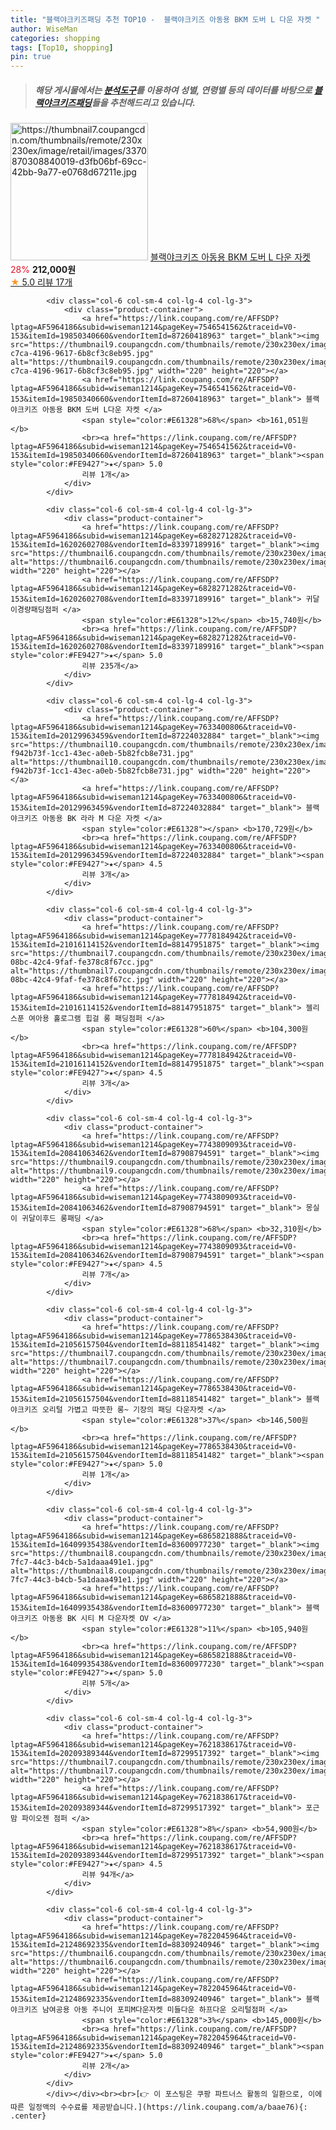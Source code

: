 ```yaml
---
title: "블랙야크키즈패딩 추천 TOP10 -  블랙야크키즈 아동용 BKM 도버 L 다운 자켓 "
author: WiseMan
categories: shopping
tags: [Top10, shopping]
pin: true
---
```


> ##### 해당 게시물에서는 [**분석도구**](https://itemscout.io/)를 이용하여 **성별**, **연령별** 등의 데이터를 바탕으로 [**블랙야크키즈패딩**](https://link.coupang.com/a/baae76)들을 추천해드리고 있습니다.
<div class="container"><div class="row">
            <div class="col-6 col-sm-4 col-lg-4 col-lg-3">
                <div class="product-container">
                    <a href="https://link.coupang.com/re/AFFSDP?lptag=AF5964186&subid=wiseman1214&pageKey=7547941576&traceid=V0-153&itemId=19857331246&vendorItemId=87186898662" target="_blank"><img src="https://thumbnail7.coupangcdn.com/thumbnails/remote/230x230ex/image/retail/images/3370870308840019-d3fb06bf-69cc-42bb-9a77-e0768d67211e.jpg" alt="https://thumbnail7.coupangcdn.com/thumbnails/remote/230x230ex/image/retail/images/3370870308840019-d3fb06bf-69cc-42bb-9a77-e0768d67211e.jpg" width="220" height="220"></a>
                    <a href="https://link.coupang.com/re/AFFSDP?lptag=AF5964186&subid=wiseman1214&pageKey=7547941576&traceid=V0-153&itemId=19857331246&vendorItemId=87186898662" target="_blank"> 블랙야크키즈 아동용 BKM 도버 L 다운 자켓 </a>
                    <span style="color:#E61328">28%</span> <b>212,000원</b>
                    <br><a href="https://link.coupang.com/re/AFFSDP?lptag=AF5964186&subid=wiseman1214&pageKey=7547941576&traceid=V0-153&itemId=19857331246&vendorItemId=87186898662" target="_blank"><span style="color:#FE9427">★</span> 5.0
                    리뷰 17개</a>
                </div>
            </div>
            
            <div class="col-6 col-sm-4 col-lg-4 col-lg-3">
                <div class="product-container">
                    <a href="https://link.coupang.com/re/AFFSDP?lptag=AF5964186&subid=wiseman1214&pageKey=7546541562&traceid=V0-153&itemId=19850340660&vendorItemId=87260418963" target="_blank"><img src="https://thumbnail9.coupangcdn.com/thumbnails/remote/230x230ex/image/retail/images/2023/09/21/17/3/292b06c9-c7ca-4196-9617-6b8cf3c8eb95.jpg" alt="https://thumbnail9.coupangcdn.com/thumbnails/remote/230x230ex/image/retail/images/2023/09/21/17/3/292b06c9-c7ca-4196-9617-6b8cf3c8eb95.jpg" width="220" height="220"></a>
                    <a href="https://link.coupang.com/re/AFFSDP?lptag=AF5964186&subid=wiseman1214&pageKey=7546541562&traceid=V0-153&itemId=19850340660&vendorItemId=87260418963" target="_blank"> 블랙야크키즈 아동용 BKM 도버 L다운 자켓 </a>
                    <span style="color:#E61328">68%</span> <b>161,051원</b>
                    <br><a href="https://link.coupang.com/re/AFFSDP?lptag=AF5964186&subid=wiseman1214&pageKey=7546541562&traceid=V0-153&itemId=19850340660&vendorItemId=87260418963" target="_blank"><span style="color:#FE9427">★</span> 5.0
                    리뷰 1개</a>
                </div>
            </div>
            
            <div class="col-6 col-sm-4 col-lg-4 col-lg-3">
                <div class="product-container">
                    <a href="https://link.coupang.com/re/AFFSDP?lptag=AF5964186&subid=wiseman1214&pageKey=6828271282&traceid=V0-153&itemId=16202602708&vendorItemId=83397189916" target="_blank"><img src="https://thumbnail6.coupangcdn.com/thumbnails/remote/230x230ex/image/vendor_inventory/64df/5df603687a2fa07d3092a6060c0c845f8a5122455625edb335e53a526448.jpg" alt="https://thumbnail6.coupangcdn.com/thumbnails/remote/230x230ex/image/vendor_inventory/64df/5df603687a2fa07d3092a6060c0c845f8a5122455625edb335e53a526448.jpg" width="220" height="220"></a>
                    <a href="https://link.coupang.com/re/AFFSDP?lptag=AF5964186&subid=wiseman1214&pageKey=6828271282&traceid=V0-153&itemId=16202602708&vendorItemId=83397189916" target="_blank"> 귀달이경량패딩점퍼 </a>
                    <span style="color:#E61328">12%</span> <b>15,740원</b>
                    <br><a href="https://link.coupang.com/re/AFFSDP?lptag=AF5964186&subid=wiseman1214&pageKey=6828271282&traceid=V0-153&itemId=16202602708&vendorItemId=83397189916" target="_blank"><span style="color:#FE9427">★</span> 5.0
                    리뷰 235개</a>
                </div>
            </div>
            
            <div class="col-6 col-sm-4 col-lg-4 col-lg-3">
                <div class="product-container">
                    <a href="https://link.coupang.com/re/AFFSDP?lptag=AF5964186&subid=wiseman1214&pageKey=7633400806&traceid=V0-153&itemId=20129963459&vendorItemId=87224032884" target="_blank"><img src="https://thumbnail10.coupangcdn.com/thumbnails/remote/230x230ex/image/retail/images/123608720621605-f942b73f-1cc1-43ec-a0eb-5b82fcb8e731.jpg" alt="https://thumbnail10.coupangcdn.com/thumbnails/remote/230x230ex/image/retail/images/123608720621605-f942b73f-1cc1-43ec-a0eb-5b82fcb8e731.jpg" width="220" height="220"></a>
                    <a href="https://link.coupang.com/re/AFFSDP?lptag=AF5964186&subid=wiseman1214&pageKey=7633400806&traceid=V0-153&itemId=20129963459&vendorItemId=87224032884" target="_blank"> 블랙야크키즈 아동용 BK 라라 M 다운 자켓 </a>
                    <span style="color:#E61328"></span> <b>170,729원</b>
                    <br><a href="https://link.coupang.com/re/AFFSDP?lptag=AF5964186&subid=wiseman1214&pageKey=7633400806&traceid=V0-153&itemId=20129963459&vendorItemId=87224032884" target="_blank"><span style="color:#FE9427">★</span> 4.5
                    리뷰 3개</a>
                </div>
            </div>
            
            <div class="col-6 col-sm-4 col-lg-4 col-lg-3">
                <div class="product-container">
                    <a href="https://link.coupang.com/re/AFFSDP?lptag=AF5964186&subid=wiseman1214&pageKey=7778184942&traceid=V0-153&itemId=21016114152&vendorItemId=88147951875" target="_blank"><img src="https://thumbnail7.coupangcdn.com/thumbnails/remote/230x230ex/image/retail/images/2023/12/22/16/1/1f36e5f7-08bc-42c4-9faf-fe378c8f67cc.jpg" alt="https://thumbnail7.coupangcdn.com/thumbnails/remote/230x230ex/image/retail/images/2023/12/22/16/1/1f36e5f7-08bc-42c4-9faf-fe378c8f67cc.jpg" width="220" height="220"></a>
                    <a href="https://link.coupang.com/re/AFFSDP?lptag=AF5964186&subid=wiseman1214&pageKey=7778184942&traceid=V0-153&itemId=21016114152&vendorItemId=88147951875" target="_blank"> 젤리스푼 여아용 홀로그램 힙걸 롱 패딩점퍼 </a>
                    <span style="color:#E61328">60%</span> <b>104,300원</b>
                    <br><a href="https://link.coupang.com/re/AFFSDP?lptag=AF5964186&subid=wiseman1214&pageKey=7778184942&traceid=V0-153&itemId=21016114152&vendorItemId=88147951875" target="_blank"><span style="color:#FE9427">★</span> 4.5
                    리뷰 3개</a>
                </div>
            </div>
            
            <div class="col-6 col-sm-4 col-lg-4 col-lg-3">
                <div class="product-container">
                    <a href="https://link.coupang.com/re/AFFSDP?lptag=AF5964186&subid=wiseman1214&pageKey=7743809093&traceid=V0-153&itemId=20841063462&vendorItemId=87908794591" target="_blank"><img src="https://thumbnail9.coupangcdn.com/thumbnails/remote/230x230ex/image/vendor_inventory/f091/068e2f9e366f6a1bad5e1d11f778920e152628b6a792c2d1765cb4f8dd69.jpg" alt="https://thumbnail9.coupangcdn.com/thumbnails/remote/230x230ex/image/vendor_inventory/f091/068e2f9e366f6a1bad5e1d11f778920e152628b6a792c2d1765cb4f8dd69.jpg" width="220" height="220"></a>
                    <a href="https://link.coupang.com/re/AFFSDP?lptag=AF5964186&subid=wiseman1214&pageKey=7743809093&traceid=V0-153&itemId=20841063462&vendorItemId=87908794591" target="_blank"> 몽실이 귀달이후드 롱패딩 </a>
                    <span style="color:#E61328">68%</span> <b>32,310원</b>
                    <br><a href="https://link.coupang.com/re/AFFSDP?lptag=AF5964186&subid=wiseman1214&pageKey=7743809093&traceid=V0-153&itemId=20841063462&vendorItemId=87908794591" target="_blank"><span style="color:#FE9427">★</span> 4.5
                    리뷰 7개</a>
                </div>
            </div>
            
            <div class="col-6 col-sm-4 col-lg-4 col-lg-3">
                <div class="product-container">
                    <a href="https://link.coupang.com/re/AFFSDP?lptag=AF5964186&subid=wiseman1214&pageKey=7786538430&traceid=V0-153&itemId=21056157504&vendorItemId=88118541482" target="_blank"><img src="https://thumbnail7.coupangcdn.com/thumbnails/remote/230x230ex/image/vendor_inventory/cd9b/cee10559bb6f9b01e4d5c12fa86f904596f5aee621469d3ec258b5fc203c.jpg" alt="https://thumbnail7.coupangcdn.com/thumbnails/remote/230x230ex/image/vendor_inventory/cd9b/cee10559bb6f9b01e4d5c12fa86f904596f5aee621469d3ec258b5fc203c.jpg" width="220" height="220"></a>
                    <a href="https://link.coupang.com/re/AFFSDP?lptag=AF5964186&subid=wiseman1214&pageKey=7786538430&traceid=V0-153&itemId=21056157504&vendorItemId=88118541482" target="_blank"> 블랙야크키즈 오리털 가볍고 따뜻한 롱~ 기장의 패딩 다운자켓 </a>
                    <span style="color:#E61328">37%</span> <b>146,500원</b>
                    <br><a href="https://link.coupang.com/re/AFFSDP?lptag=AF5964186&subid=wiseman1214&pageKey=7786538430&traceid=V0-153&itemId=21056157504&vendorItemId=88118541482" target="_blank"><span style="color:#FE9427">★</span> 5.0
                    리뷰 1개</a>
                </div>
            </div>
            
            <div class="col-6 col-sm-4 col-lg-4 col-lg-3">
                <div class="product-container">
                    <a href="https://link.coupang.com/re/AFFSDP?lptag=AF5964186&subid=wiseman1214&pageKey=6865821888&traceid=V0-153&itemId=16409935438&vendorItemId=83600977230" target="_blank"><img src="https://thumbnail8.coupangcdn.com/thumbnails/remote/230x230ex/image/retail/images/2022/10/24/16/4/d6d2b2a6-7fc7-44c3-b4cb-5a1daaa491e1.jpg" alt="https://thumbnail8.coupangcdn.com/thumbnails/remote/230x230ex/image/retail/images/2022/10/24/16/4/d6d2b2a6-7fc7-44c3-b4cb-5a1daaa491e1.jpg" width="220" height="220"></a>
                    <a href="https://link.coupang.com/re/AFFSDP?lptag=AF5964186&subid=wiseman1214&pageKey=6865821888&traceid=V0-153&itemId=16409935438&vendorItemId=83600977230" target="_blank"> 블랙야크키즈 아동용 BK 시티 M 다운자켓 OV </a>
                    <span style="color:#E61328">11%</span> <b>105,940원</b>
                    <br><a href="https://link.coupang.com/re/AFFSDP?lptag=AF5964186&subid=wiseman1214&pageKey=6865821888&traceid=V0-153&itemId=16409935438&vendorItemId=83600977230" target="_blank"><span style="color:#FE9427">★</span> 5.0
                    리뷰 5개</a>
                </div>
            </div>
            
            <div class="col-6 col-sm-4 col-lg-4 col-lg-3">
                <div class="product-container">
                    <a href="https://link.coupang.com/re/AFFSDP?lptag=AF5964186&subid=wiseman1214&pageKey=7621838617&traceid=V0-153&itemId=20209389344&vendorItemId=87299517392" target="_blank"><img src="https://thumbnail7.coupangcdn.com/thumbnails/remote/230x230ex/image/vendor_inventory/cca2/263aec22d2ea78e9f5d58fee1db7172b3e8eb2499256f43bc888cb9e4092.jpg" alt="https://thumbnail7.coupangcdn.com/thumbnails/remote/230x230ex/image/vendor_inventory/cca2/263aec22d2ea78e9f5d58fee1db7172b3e8eb2499256f43bc888cb9e4092.jpg" width="220" height="220"></a>
                    <a href="https://link.coupang.com/re/AFFSDP?lptag=AF5964186&subid=wiseman1214&pageKey=7621838617&traceid=V0-153&itemId=20209389344&vendorItemId=87299517392" target="_blank"> 포근맘 파이오젠 점퍼 </a>
                    <span style="color:#E61328">8%</span> <b>54,900원</b>
                    <br><a href="https://link.coupang.com/re/AFFSDP?lptag=AF5964186&subid=wiseman1214&pageKey=7621838617&traceid=V0-153&itemId=20209389344&vendorItemId=87299517392" target="_blank"><span style="color:#FE9427">★</span> 4.5
                    리뷰 94개</a>
                </div>
            </div>
            
            <div class="col-6 col-sm-4 col-lg-4 col-lg-3">
                <div class="product-container">
                    <a href="https://link.coupang.com/re/AFFSDP?lptag=AF5964186&subid=wiseman1214&pageKey=7822045964&traceid=V0-153&itemId=21248692335&vendorItemId=88309240946" target="_blank"><img src="https://thumbnail6.coupangcdn.com/thumbnails/remote/230x230ex/image/vendor_inventory/3cc4/c4bd6a7ab624d6b54502a5514932c5a13a6b45d77d57294deab12b74ebd3.jpg" alt="https://thumbnail6.coupangcdn.com/thumbnails/remote/230x230ex/image/vendor_inventory/3cc4/c4bd6a7ab624d6b54502a5514932c5a13a6b45d77d57294deab12b74ebd3.jpg" width="220" height="220"></a>
                    <a href="https://link.coupang.com/re/AFFSDP?lptag=AF5964186&subid=wiseman1214&pageKey=7822045964&traceid=V0-153&itemId=21248692335&vendorItemId=88309240946" target="_blank"> 블랙야크키즈 남여공용 아동 주니어 포피M다운자켓 미들다운 하프다운 오리털점퍼 </a>
                    <span style="color:#E61328">3%</span> <b>145,000원</b>
                    <br><a href="https://link.coupang.com/re/AFFSDP?lptag=AF5964186&subid=wiseman1214&pageKey=7822045964&traceid=V0-153&itemId=21248692335&vendorItemId=88309240946" target="_blank"><span style="color:#FE9427">★</span> 5.0
                    리뷰 2개</a>
                </div>
            </div>
            </div></div><br><br>[👉 이 포스팅은 쿠팡 파트너스 활동의 일환으로, 이에 따른 일정액의 수수료를 제공받습니다.](https://link.coupang.com/a/baae76){: .center}
